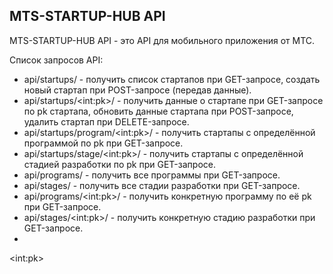 <h2>MTS-STARTUP-HUB API</h2>
<p>MTS-STARTUP-HUB API - это API для мобильного приложения от МТС.</p>

<p>Список запросов API:</p>

<ul>
    <li>api/startups/ - получить список стартапов при GET-запросе, создать новый стартап при 
    POST-запросе (передав данные).</li>
    <li>api/startups/&#60;int:pk&#62;/ - получить данные о стартапе при GET-запросе по pk стартапа, 
    обновить данные стартапа при POST-запросе, удалить стартап при DELETE-запросе.</li>
    <li>api/startups/program/&#60;int:pk&#62;/ - получить стартапы с определённой программой по pk 
    при GET-запросе.</li>
    <li>api/startups/stage/&#60;int:pk&#62;/ - получить стартапы с определённой стадией разработки 
    по pk при GET-запросе.</li>
    <li>api/programs/ - получить все программы при GET-запросе.</li>
    <li>api/stages/ - получить все стадии разработки при GET-запросе.</li>
    <li>api/programs/&#60;int:pk&#62;/ - получить конкретную программу по её pk при GET-запросе.</li>
    <li>api/stages/&#60;int:pk&#62;/ - получить конкретную стадию разработки при GET-запросе.</li>
    <li></li>
</ul>


&#60;int:pk&#62;